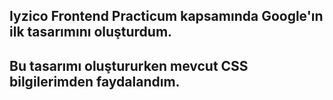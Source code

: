## Iyzico Frontend Practicum kapsamında Google'ın ilk tasarımını oluşturdum. 
## Bu tasarımı oluştururken mevcut CSS bilgilerimden faydalandım.
